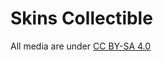 # Skins Collectible
All media are under [CC BY-SA 4.0](https://creativecommons.org/licenses/by-sa/4.0/)
